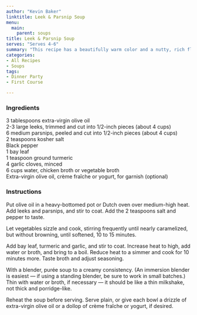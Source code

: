 ```yaml
---
author: "Kevin Baker"
linktitle: Leek & Parsnip Soup
menu:
  main:
    parent: soups
title: Leek & Parsnip Soup
serves: "Serves 4-6"
summary: "This recipe has a beautifully warm color and a nutty, rich flavor. The interesting combination of bay and turmeric save the soup from being overly simple. It it would make an elegant first-course soup for a dinner party, but it’s also a great supper with bread and a salad or some fruit and cheese."
categories:
- All Recipes
- Soups
tags:
- Dinner Party
- First Course

---
```

### Ingredients

<div class="ingredient-list">

3 tablespoons extra-virgin olive oil  
2-3 large leeks, trimmed and cut into 1/2-inch pieces (about 4 cups)  
6 medium parsnips, peeled and cut into 1/2-inch pieces (about 4 cups)  
2 teaspoons kosher salt  
Black pepper  
1 bay leaf  
1 teaspoon ground turmeric  
4 garlic cloves, minced  
6 cups water, chicken broth or vegetable broth  
Extra-virgin olive oil, crème fraîche or yogurt, for garnish (optional)  

</div>

### Instructions

Put olive oil in a heavy-bottomed pot or Dutch oven over medium-high heat. Add leeks and parsnips, and stir to coat. Add the 2 teaspoons salt and pepper to taste. 

Let vegetables sizzle and cook, stirring frequently until nearly caramelized, but without browning, until softened, 10 to 15 minutes. 

Add bay leaf, turmeric and garlic, and stir to coat. Increase heat to high, add water or broth, and bring to a boil. Reduce heat to a simmer and cook for 10 minutes more. Taste broth and adjust seasoning. 

With a blender, purée soup to a creamy consistency. (An immersion blender is easiest — if using a standing blender, be sure to work in small batches.) Thin with water or broth, if necessary — it should be like a thin milkshake, not thick and porridge-like. 

Reheat the soup before serving. Serve plain, or give each bowl a drizzle of extra-virgin olive oil or a dollop of crème fraîche or yogurt, if desired. 



